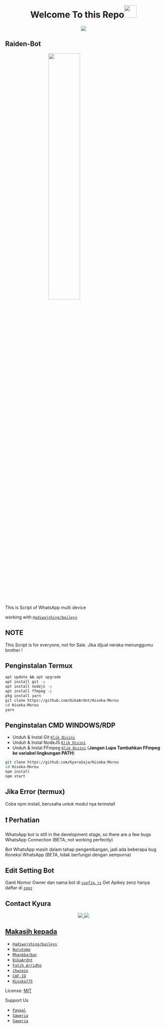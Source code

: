 <h1 align="center">Welcome To this Repo<img src="https://user-images.githubusercontent.com/1303154/88677602-1635ba80-d120-11ea-84d8-d263ba5fc3c0.gif" width="40px" alt=""><br></h1>
<p align="center">
<img src="https://images.alphacoders.com/112/1123246.jpg"/>

## Raiden-Bot
<img src="https://images5.alphacoders.com/117/thumb-1920-1170176.jpg" width="45%" style="margin-left: auto;margin-right: auto;display: block;">
  
This is Script of WhatsApp multi device 
  
working with [`@adiwajshing/baileys`](https://github.com/adiwajshing/baileys)

## NOTE
This Script is for everyone, not for Sale. Jika dijual neraka menunggumu brother !

## Penginstalan Termux

```bash
apt update && apt upgrade
apt install git -y
apt install nodejs -y
apt install ffmpeg -y
pkg install yarn
git clone https://github.com/DikaArdnt/Hisoka-Morou
cd Hisoka-Morou
yarn
```

## Penginstalan CMD WINDOWS/RDP

* Unduh & Instal Git [`Klik Disini`](https://git-scm.com/downloads)
* Unduh & Instal NodeJS [`Klik Disini`](https://nodejs.org/en/download)
* Unduh & Instal FFmpeg [`Klik Disini`](https://ffmpeg.org/download.html) (**Jangan Lupa Tambahkan FFmpeg ke variabel lingkungan PATH**)

```bash
git clone https://github.com/KyuraSaja/Hisoka-Morou
cd Hisoka-Morou
npm install
npm start
```

## Jika Error (termux)
Coba npm install, berusaha untuk modul nya terinstall

## ❗ Perhatian
WhatsApp bot is still in the development stage, so there are a few bugs
WhatsApp Connection (BETA, not working perfectly)

Bot WhatsApp masih dalam tahap pengembangan, jadi ada beberapa bug
Koneksi WhatsApp (BETA, tidak berfungsi dengan sempurna)

## Edit Setting Bot
Ganti Nomor Owner dan nama bot di [`config.js`](https://github.com/DikaArdnt/Hisoka-Morou/blob/master/config.js)
Get Apikey zenz hanya daftar di [`zenz`](https://zenzapi.xyz)

  
## Contact Kyura
<p align="center">
<a href="https://wa.me/6281998903280"><img src="https://img.shields.io/badge/WhatsApp-25D366?style=for-the-badge&logo=whatsapp&logoColor=white" />
<a href="https://youtube.com/c/KYURA"><img src="https://img.shields.io/badge/YouTube Kyura-ff0000?style=for-the-badge&logo=youtube&logoColor=ff000000&link=https://youtube.com/c/KYURA" /><br>
  
## Makasih kepada
* [`@adiwajshing/baileys`](https://github.com/adiwajshing/baileys)
* [`Nurutomo`](https://github.com/Nurutomo)
* [`Mhankbarbar`](https://github.com/MhankBarBar)
* [`DikaArdnt`](https://github.com/DikaArdnt)
* [`Fatih Arridho`](https://github.com/FatihArridho)
* [`zhwzein`](https://github.com/zhwzein)
* [`CAF-ID`](https://github.com/CAF-ID)
* [`Hisoka775`](https://github.com/Hisoka775)


License: [MIT](https://en.wikipedia.org/wiki/MIT_License)

Support Us
* [`Paypal`](https://www.paypal.me/Cakhaho)
* [`Saweria`](https://saweria.co/DikaArdnt)
* [`Saweria`](https://saweria.co/ArdhiRahma)
